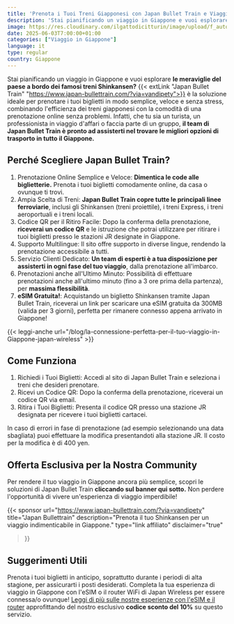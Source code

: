 ```yaml
---
title: 'Prenota i Tuoi Treni Giapponesi con Japan Bullet Train e Viaggia Senza Stress'
description: 'Stai pianificando un viaggio in Giappone e vuoi esplorare le meraviglie del paese a bordo dei famosi treni Shinkansen? Japan Bullet Train è la soluzione ideale per prenotare i tuoi biglietti in modo semplice, veloce e senza stress, evitando le lunghe code alle biglietterie e le difficoltà linguistiche.'
image: https://res.cloudinary.com/ilgattodicitturin/image/upload/f_auto,q_auto,w_800,dpr_auto/v1751869459/Articoli/Giappone/japan-shinkansen_uovshc.jpg
date: 2025-06-03T7:00:00+01:00
categories: ["Viaggio in Giappone"]
language: it
type: regular   
country: Giappone
---
```

Stai pianificando un viaggio in Giappone e vuoi esplorare **le meraviglie del paese a bordo dei famosi treni Shinkansen?** {{< extLink "Japan Bullet Train" "https://www.japan-bullettrain.com/?via=vandipety">}} è la soluzione ideale per prenotare i tuoi biglietti in modo semplice, veloce e senza stress,  combinando l'efficienza dei treni giapponesi con la comodità di una prenotazione online senza problemi.
Infatti, che tu sia un turista, un professionista in viaggio d'affari o faccia parte di un gruppo, **il team di Japan Bullet Train è pronto ad assisterti nel trovare le migliori opzioni di trasporto in tutto il Giappone.**

## Perché Scegliere Japan Bullet Train?

1. Prenotazione Online Semplice e Veloce: **Dimentica le code alle biglietterie.** Prenota i tuoi biglietti comodamente online, da casa o ovunque ti trovi.
2. Ampia Scelta di Treni: **Japan Bullet Train copre tutte le principali linee ferroviarie**, inclusi gli Shinkansen (treni proiettile), i treni Express, i treni aeroportuali e i treni locali.
3. Codice QR per il Ritiro Facile: Dopo la conferma della prenotazione, **riceverai un codice QR** e le istruzione che potrai utilizzare per ritirare i tuoi biglietti presso le stazioni JR designate in Giappone.
4. Supporto Multilingue: Il sito offre supporto in diverse lingue, rendendo la prenotazione accessibile a tutti.
5. Servizio Clienti Dedicato: **Un team di esperti è a tua disposizione per assisterti in ogni fase del tuo viaggio**, dalla prenotazione all'imbarco.
6. Prenotazioni anche all'Ultimo Minuto: Possibilità di effettuare prenotazioni anche all'ultimo minuto (fino a 3 ore prima della partenza), per **massima flessibilità**.
7. **eSIM Gratuita!**: Acquistando un biglietto Shinkansen tramite Japan Bullet Train, riceverai un link per scaricare una eSIM gratuita da 300MB (valida per 3 giorni), perfetta per rimanere connesso appena arrivato in Giappone!

{{< leggi-anche url="/blog/la-connessione-perfetta-per-il-tuo-viaggio-in-Giappone-japan-wireless" >}}

## Come Funziona

1. Richiedi i Tuoi Biglietti: Accedi al sito di Japan Bullet Train e seleziona i treni che desideri prenotare.
2. Ricevi un Codice QR: Dopo la conferma della prenotazione, riceverai un codice QR via email.
3. Ritira i Tuoi Biglietti: Presenta il codice QR presso una stazione JR designata per ricevere i tuoi biglietti cartacei.

In caso di errori in fase di prenotazione (ad esempio selezionando una data sbagliata) puoi effettuare la modifica presentandoti alla stazione JR. Il costo per la modifica è di 400 yen.

## Offerta Esclusiva per la Nostra Community
Per rendere il tuo viaggio in Giappone ancora più semplice, scopri le soluzioni di Japan Bullet Train **cliccando sul banner qui sotto.** Non perdere l'opportunità di vivere un'esperienza di viaggio imperdibile!

{{< sponsor 
    url="https://www.japan-bullettrain.com/?via=vandipety"
    title="Japan Bullettrain"
    description="Prenota il tuo Shinkansen per un viaggio indimenticabile in Giappone."
    type="link affiliato"
    disclaimer="true"
>}}

## Suggerimenti Utili
Prenota i tuoi biglietti in anticipo, soprattutto durante i periodi di alta stagione, per assicurarti i posti desiderati.
Completa la tua esperienza di viaggio in Giappone con l'eSIM o il router WiFi di Japan Wireless per essere connessa/o ovunque! [Leggi di più sulle nostre esperienze con l'eSIM e il router](/blog/la-connessione-perfetta-per-il-tuo-viaggio-in-Giappone-japan-wireless) approfittando del nostro esclusivo **codice sconto del 10%** su questo servizio.